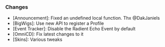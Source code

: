 ### Changes ###

  * [Announcement]: Fixed an undefined local function. Thx @DakJaniels
  * [BigWigs]: Use new API to register a Profile
  * [Event Tracker]: Disable the Radient Echo Event by default
  * [OmniCD]: Fix latest changes to it
  * [Skins]: Various tweaks
